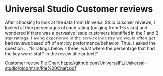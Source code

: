 # Universal Studio Customer reviews 

After choosing to look at the data from Universal Stuio cusomer reviews, I looked at ther persentages of each rating (ranging from 1-5 stars) and wondered if there was a pervasive issue customers identified in the 1 and 2 star ratings. Having experience in the service indestry we would often get bad reviews based off of employ preformence/behavior. Thus, I asked the question ...
"In ratings below a three, what where the persentage that had the key word 'staff' in the review title or text?"

Customer review Pie Chart  https://github.com/UniversalFL/Universal-studio/blob/main/Pie%20Chart.pdf
